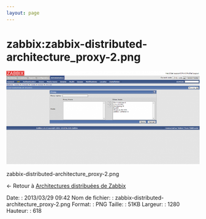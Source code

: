 ```yaml
---
layout: page
---
```


zabbix:zabbix-distributed-architecture\_proxy-2.png
===================================================

[![zabbix-distributed-architecture\_proxy-2.png](../../assets/media/zabbix/zabbix-distributed-architecture_proxy-2.png@cache=&w=900&h=434 "zabbix-distributed-architecture_proxy-2.png")](../../assets/media/zabbix/zabbix-distributed-architecture_proxy-2.png@cache= "Afficher le fichier original")

zabbix-distributed-architecture\_proxy-2.png

← Retour à [Architectures distribuées de
Zabbix](../../zabbix/zabbix-distributed-architecture.html "zabbix:zabbix-distributed-architecture")

Date:
:   2013/03/29 09:42
Nom de fichier:
:   zabbix-distributed-architecture\_proxy-2.png
Format:
:   PNG
Taille:
:   51KB
Largeur:
:   1280
Hauteur:
:   618

